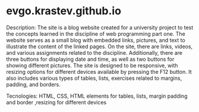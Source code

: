 # evgo.krastev.github.io

Description: The site is a blog website created for a university project to test the concepts learned in the discipline of web programming part one. The website serves as a small blog with embedded links, pictures, and text to illustrate the content of the linked pages. On the site, there are links, videos, and various assignments related to the discipline. Additionally, there are three buttons for displaying date and time, as well as two buttons for showing different pictures. The site is designed to be responsive, with resizing options for different devices available by pressing the F12 button. It also includes various types of tables, lists, exercises related to margins, padding, and borders.

Tecnologies: HTML, CSS, HTML elements for tables, lists, margin padding  and border ,resizing for different devices
